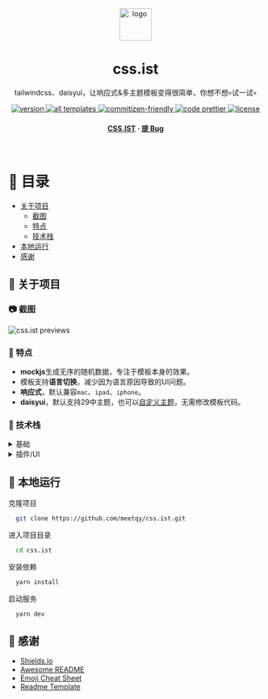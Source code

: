 <div align="center">

  <img src="https://imagedelivery.net/C1c8i0JtRURCOUA0iRLBpQ/35605933-f760-4275-a17c-1ccd36186400/sm" alt="logo" width="64" height="auto" />
  <h1>css.ist</h1>
  
  <p>
    tailwindcss、daisyui，让响应式&多主题模板变得很简单，你想不想💀试一试💀
  </p>
  
  
<!-- Badges -->
<p>
  <a href="https://github.com/meetqy/css.ist/releases">
    <img src="https://img.shields.io/github/package-json/v/meetqy/css.ist" alt="version" />
  </a>
  <a href="https://github.com/meetqy/css.ist/tree/dev/templates/t">
    <img src="https://img.shields.io/github/directory-file-count/meetqy/css.ist/templates/t?color=red&label=all%20templates" alt="all templates" />
  </a>
  <a href="#">
    <img src="https://img.shields.io/badge/commitizen-friendly-brightgreen.svg" alt="commitizen-friendly" />
  </a>
  <a href="#/">
    <img src="https://img.shields.io/badge/code_style-prettier-ff69b4.svg" alt="code prettier" />
  </a>
  <a href="https://github.com/meetqy/css.ist/blob/dev/LICENSE">
    <img src="https://img.shields.io/github/license/meetqy/css.ist" alt="license" />
  </a>
</p>
   
<h4>
    <a href="https://css.ist">CSS.IST</a>
  <span> · </span>
    <a href="https://github.com/meetqy/css.ist/issues/new/choose">提 Bug</a>
</div>


<br />

<!-- Table of Contents -->
# :notebook_with_decorative_cover: 目录

- [关于项目](#star2-关于项目)
  * [截图](#camera-截图)
  * [特点](#dart-特点)
  * [技术栈](#space_invader-技术栈)
- [本地运行](#running-本地运行)
- [感谢](#gem-感谢)

## :star2: 关于项目

### :camera: 截图

![css.ist previews](https://imagedelivery.net/C1c8i0JtRURCOUA0iRLBpQ/6c4643c8-95a5-4f8a-70c7-fe1ed0a23b00/public)


### :dart: 特点

- **mockjs**生成无序的随机数据，专注于模板本身的效果。
- 模板支持**语言切换**，减少因为语言原因导致的UI问题。
- **响应式**，默认兼容`mac`、`ipad`、`iphone`。
- **daisyui**，默认支持29中主题，也可以[自定义主题](https://daisyui.com/theme-generator/)，无需修改模板代码。

### :space_invader: 技术栈


<details>
  <summary>基础</summary>
  <ul>
    <li><a href="https://www.typescriptlang.org/">Typescript</a></li>
    <li><a href="https://v3.nuxtjs.org/">Nuxt.js</a></li>
    <li><a href="https://vuejs.org/">Vue3</a></li>
    <li><a href="https://tailwindcss.com/">TailwindCSS</a></li>
  </ul>
</details>


<details>
  <summary>插件/UI</summary>
  <ul>
    <li><a href="https://daisyui.com/">DaisyUI</a></li>
    <li><a href="https://github.com/nuysoft/Mock">MockJS</a></li>
    <li><a href="https://picsum.photos">Picsum Photos</a></li>
    <li><a href="https://fonts.google.com/icons">Google Icons</a></li>
  </ul>
</details>


## :running: 本地运行

克隆项目

```bash
  git clone https://github.com/meetqy/css.ist.git
```

进入项目目录

```bash
  cd css.ist
```

安装依赖

```bash
  yarn install
```

启动服务

```bash
  yarn dev
```

## :gem: 感谢

 - [Shields.io](https://shields.io/)
 - [Awesome README](https://github.com/matiassingers/awesome-readme)
 - [Emoji Cheat Sheet](https://github.com/ikatyang/emoji-cheat-sheet/blob/master/README.md#travel--places)
 - [Readme Template](https://github.com/othneildrew/Best-README-Template)
